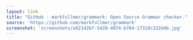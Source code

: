 ```yaml
---
layout: link
title: "GitHub - markfullmer/grammark: Open Source Grammar checker."
source: 'https://github.com/markfullmer/grammark'
screenshot: 'screenshots/a921d2b7-5428-4074-b784-17310c322d4b.jpg'
---
```


